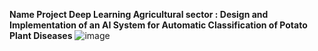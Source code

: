 **Name Project Deep Learning Agricultural sector : Design and Implementation of an AI System for Automatic Classification of Potato Plant Diseases**  ![image](https://github.com/user-attachments/assets/db9b727c-1e55-4959-a37c-1c466fecefd3)











